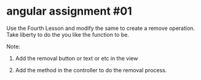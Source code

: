# angular assignment #01
Use the Fourth Lesson and modify the same to create a remove operation. Take liberty to do the you like the function to be.  

Note:  
1. Add the removal button or text or etc in the view  

2. Add the method in the controller to do the removal process.
